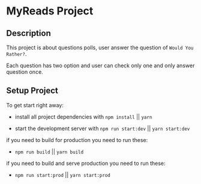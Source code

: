 # MyReads Project

## Description

This project is about questions polls, user answer the question of `Would You Rather?`.

Each question has two option and user can check only one and only answer question once.

## Setup Project

To get start right away:

- install all project dependencies with `npm install` || `yarn`

- start the development server with `npm run start:dev` || `yarn start:dev`

if you need to build for production you need to run these:

- `npm run build` || `yarn build`

if you need to build and serve production you need to run these:

- `npm run start:prod` || `yarn start:prod`
